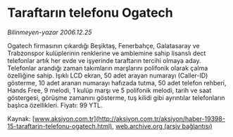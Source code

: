 # Taraftarın telefonu Ogatech

*Bilinmeyen-yazar 2006.12.25*

<font class="agenda2NewsSpot">
 Ogatech firmasının çıkardığı Beşiktaş, Fenerbahçe, Galatasaray ve Trabzonspor kulüplerinin renklerine ve amblemine sahip lisanslı dect telefonlar artık her evde ve işyerinde taraftarın tercihi olmaya aday.
</font>
<font class="newsDetail">
 Telefonlar arandığı zaman takımların marşlarını polifonik olarak çalma özelliğine sahip. Işıklı LCD ekran, 50 adet arayan numarayı (Caller-ID) gösterme, 10 adet aranan numarayı hafızada tutma, 50 adet telefon rehberi, Hands Free, 9 melodi, 1 kulüp marşı ve 5 polifonik melodi, tarih ve saat göstergesi, görüşme zamanını gösterme, tuş kilidi gibi ayrıntılar telefonların başlıca özellikleri. Fiyatı: 99 YTL.
</font>

Kaynak: [www.aksiyon.com.tr](http://aksiyon.com.tr/aksiyon/haber-19398-15-taraftarin-telefonu-ogatech.html), [web.archive.org (arşiv bağlantısı)](http://web.archive.org/web/20101210203037/http://aksiyon.com.tr/aksiyon/haber-19398-15-taraftarin-telefonu-ogatech.html)
